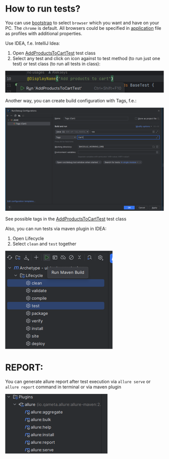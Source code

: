 # How to run tests?

You can use [bootstrap] to select `browser` which you want and have on your PC. The `chrome` is default.
All browsers could be specified in [application] file as profiles with additional properties.

Use IDEA, f.e. IntelliJ Idea:
1. Open [AddProductsToCartTest] test class
2. Select any test and click on icon against to test method (to run just one test) or test class (to run all tests in class):
   
![img.png](docs/run_in_class.png)

Another way, you can create build configuration with Tags, f.e.:

![img_1.png](docs/build_cong_tags.png)

See possible tags in the [AddProductsToCartTest] test class

Also, you can run tests via maven plugin in IDEA:
1. Open Lifecycle
2. Select `clean` and `test` together

![img.png](docs/maven_plg.png)


# REPORT:
You can generate allure report after test execution via `allure serve` or `allure report` command in terminal or via maven plugin

![img_2.png](docs/allure_plg.png)


[application]: /src/test/resources/application.yml
[bootstrap]: /src/test/resources/bootstrap.yml
[AddProductsToCartTest]: /src/test/java/broit/homework/AddProductsToCartTest.java